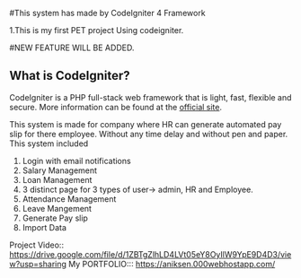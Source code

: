 #This system has made by CodeIgniter 4 Framework 

1.This is my first PET project Using codeigniter. 	

#NEW FEATURE WILL BE ADDED.

## What is CodeIgniter?

CodeIgniter is a PHP full-stack web framework that is light, fast, flexible and secure.
More information can be found at the [official site](http://codeigniter.com).

This system is made for company where HR can generate automated pay slip for there employee. Without any time delay and without pen and paper.
This system included
1. Login with email notifications 
2. Salary Management 
3. Loan Management 
4. 3 distinct page for 3 types of user-> admin, HR and Employee.
5. Attendance Management
6. Leave Mangement
7. Generate Pay slip
8. Import Data

Project Video:: https://drive.google.com/file/d/1ZBTgZlhLD4LVt05eY8OyIlW9YpE9D4D3/view?usp=sharing
My PORTFOLIO::: https://aniksen.000webhostapp.com/
